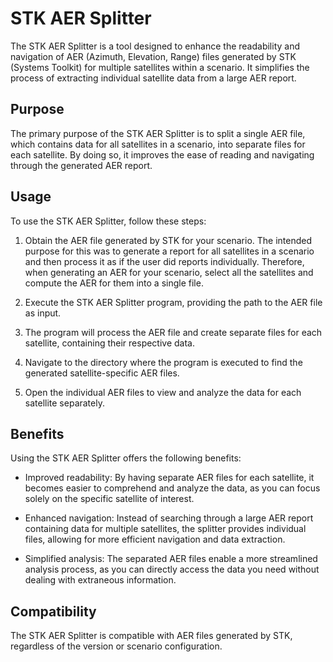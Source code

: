 # STK AER Splitter

The STK AER Splitter is a tool designed to enhance the readability and navigation of AER (Azimuth, Elevation, Range) files generated by STK (Systems Toolkit) for multiple satellites within a scenario. It simplifies the process of extracting individual satellite data from a large AER report.

## Purpose

The primary purpose of the STK AER Splitter is to split a single AER file, which contains data for all satellites in a scenario, into separate files for each satellite. By doing so, it improves the ease of reading and navigating through the generated AER report.

## Usage

To use the STK AER Splitter, follow these steps:

1. Obtain the AER file generated by STK for your scenario. The intended purpose for this was to generate a report for all satellites in a scenario and then process it as if the user did reports individually. Therefore, when generating an AER for your scenario, select all the satellites and compute the AER for them into a single file.

2. Execute the STK AER Splitter program, providing the path to the AER file as input.

3. The program will process the AER file and create separate files for each satellite, containing their respective data.

4. Navigate to the directory where the program is executed to find the generated satellite-specific AER files.

5. Open the individual AER files to view and analyze the data for each satellite separately.

## Benefits

Using the STK AER Splitter offers the following benefits:

- Improved readability: By having separate AER files for each satellite, it becomes easier to comprehend and analyze the data, as you can focus solely on the specific satellite of interest.

- Enhanced navigation: Instead of searching through a large AER report containing data for multiple satellites, the splitter provides individual files, allowing for more efficient navigation and data extraction.

- Simplified analysis: The separated AER files enable a more streamlined analysis process, as you can directly access the data you need without dealing with extraneous information.

## Compatibility

The STK AER Splitter is compatible with AER files generated by STK, regardless of the version or scenario configuration.
